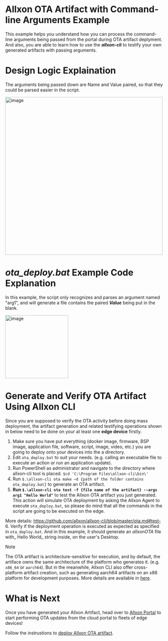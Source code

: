 # Allxon OTA Artifact with Command-line Arguments Example
This example helps you understand how you can process the command-line arguments being passed from the portal during OTA artifact deplyment. And also, you are able to learn how to use the **_allxon-cli_** to testify your own generated artifacts with passing arguments.

# Design Logic Explaination
The arguments being passed down are Name and Value paired, so that they could be parsed easier in the script.

<img width="500" alt="image" src="https://github.com/user-attachments/assets/e7079449-cf15-4810-811b-b8cc60981953">

# _ota_deploy.bat_ Example Code Explanation 
In this example, the script only recognizes and parses an argument named "arg1", and will generate a file contains the paired _**Value**_ being put in the blank.

<img width="200" alt="image" src="https://github.com/user-attachments/assets/2e96fec0-c2ae-47f3-a607-c68d9efbfd8c">

# Generate and Verify OTA Artifact Using Allxon CLI 
Since you are supposed to verify the OTA activity before doing mass deployment, the artifact generation and related testifying operations shown in below need to be done on your at least one **edge device** firstly. 

1. Make sure you have put everything (docker image, firmware, BSP image, application file, software, script, image, video, etc.) you are going to deploy onto your devices into the a directory. 
2. Edit `ota_deploy.bat` to suit your needs. (e.g. calling an executable file to execute an action or run an application update).
3. Run PowerShell as administrator and navigate to the directory where allxon-cli tool is placed. `$cd 'C:\Program Files\allxon-cli\bin\'`
4. Run `$.\allxon-cli ota make –d {path of the folder contains ota_deploy.bat}` to generate an OTA artifact.
5. **Run `$.\allxon-cli ota test -f {file name of the artifact} --args arg1 "Hello World"`** to test the Allxon OTA artifact you just generated. This action will simulate OTA deployment by asking the Allxon Agent to execute `ota_deploy.bat`, so please do mind that all the commands in the script are going to be executed on the edge.

More details: https://github.com/allxon/allxon-cli/blob/master/ota.md#test-
6. Verify if the deployment operation is executed as expected as specified in `ota_deploy.bat`. And in this example, it should generate an _allxonOTA_ file with_ Hello World_ string inside, on the user's Desktop.

> [!NOTE]
> The OTA artifact is architecture-sensitive for execution, and by default, the artiface owns the same architecture of the platform who generates it. (e.g. `x86_64` or `aarch64`).
> But in the meanwhile, Allxon CLI also offer cross-platform artifact creation, such as generating aarch64 artifacts on an x86 platform for development purposes.
> More details are available in [here](https://github.com/allxon/allxon-cli/blob/master/ota.md).
   
   
# What is Next
Once you have generated your Allxon Artifact, head over to [Allxon Portal](https://dms.allxon.com/) to start performing OTA updates from the cloud portal to fleets of edge devices! 

Follow the instrustions to [deploy Allxon OTA artifact](https://www.allxon.com/knowledge/deploy-ota-artifact).
